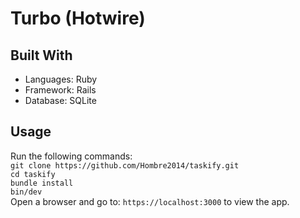 # Turbo (Hotwire)

## Built With

- Languages: Ruby
- Framework: Rails
- Database: SQLite

## Usage

Run the following commands:</br>
`git clone https://github.com/Hombre2014/taskify.git`</br>
`cd taskify`</br>
`bundle install`</br>
`bin/dev`</br>
Open a browser and go to: `https://localhost:3000` to view the app.
